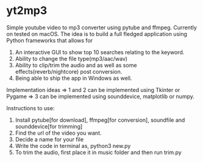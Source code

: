# yt2mp3
Simple youtube video to mp3 converter using pytube and ffmpeg. Currently on tested on macOS.
The idea is to build a full fledged application using Python frameworks that allows for
1) An interactive GUI to show top 10 searches relating to the keyword.
2) Ability to change the file type(mp3/aac/wav)
3) Ability to clip/trim the audio and as well as some effects(reverb/nightcore) post conversion.
4) Being able to ship the app in Windows as well.

Implementation ideas
=> 1 and 2 can be implemented using Tkinter or Pygame
=> 3 can be implemented using sounddevice, matplotlib or numpy.

Instructions to use:
1. Install pytube[for download], ffmpeg[for conversion], soundfile and sounddevice[for trimming]
2. Find the url of the video you want<youtubeurl>.
3. Decide a name for your file<name>
4. Write the code in terminal as, python3 new.py <youtubeurl> <name>
5. To trim the audio, first place it in music folder and then run trim.py


